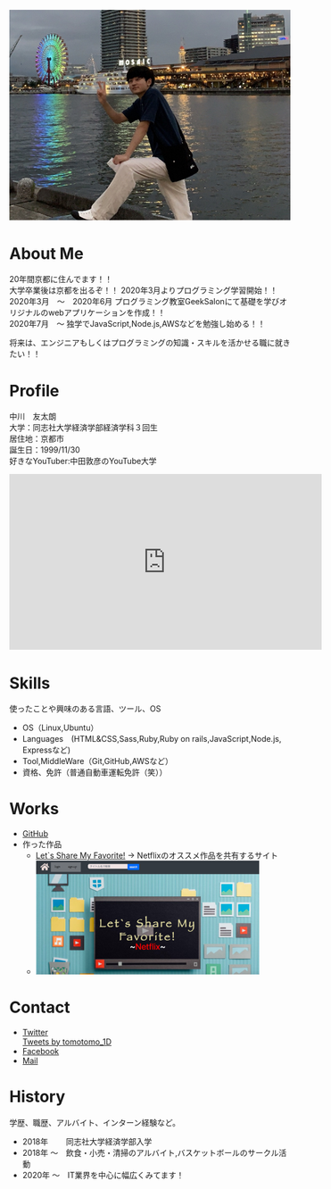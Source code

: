 <img src ="profile_face.jpg" width="600"><br>

# About Me
20年間京都に住んでます！！  
大学卒業後は京都を出るぞ！！
2020年3月よりプログラミング学習開始！！  
2020年3月　〜　2020年6月 プログラミング教室GeekSalonにて基礎を学びオリジナルのwebアプリケーションを作成！！  
2020年7月　〜 独学でJavaScript,Node.js,AWSなどを勉強し始める！！  

将来は、エンジニアもしくはプログラミングの知識・スキルを活かせる職に就きたい！！  

# Profile
中川　友太朗<br>
大学：同志社大学経済学部経済学科３回生<br>
居住地：京都市<br>
誕生日：1999/11/30<br>
好きなYouTuber:中田敦彦のYouTube大学<br>
<iframe width="560" height="315" src="https://www.youtube.com/embed/FH7L0kyl2GA" frameborder="0" allow="accelerometer; autoplay; encrypted-media; gyroscope; picture-in-picture" allowfullscreen></iframe>

# Skills
使ったことや興味のある言語、ツール、OS
- OS（Linux,Ubuntu）
- Languages　(HTML&CSS,Sass,Ruby,Ruby on rails,JavaScript,Node.js, Expressなど)
- Tool,MiddleWare（Git,GitHub,AWSなど）
- 資格、免許（普通自動車運転免許（笑））

# Works
- [GitHub](https://github.com/tomosuke-art)
- 作った作品
  - [Let`s Share My Favorite!](lets-share-netflix.herokuapp.com/) -> Netflixのオススメ作品を共有するサイト
  - <img src ="lets-share-netflix.jpg" width="400"><br>

# Contact
- [Twitter](https://twitter.com/tomotomo_1D)<br>
<a class="twitter-timeline" data-width="400" data-height="400" data-theme="light" href="https://twitter.com/tomotomo_1D?ref_src=twsrc%5Etfw">Tweets by tomotomo_1D</a> <script async src="https://platform.twitter.com/widgets.js" charset="utf-8"></script>
- [Facebook](https://www.facebook.com/profile.php?id=100011250104610)
- [Mail](taro91834@gmail.com)

# History
学歴、職歴、アルバイト、インターン経験など。
- 2018年 　　同志社大学経済学部入学
- 2018年 〜　飲食・小売・清掃のアルバイト,バスケットボールのサークル活動
- 2020年 〜　IT業界を中心に幅広くみてます！
